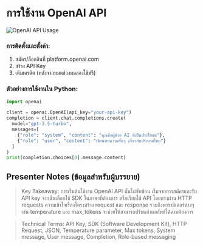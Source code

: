 # การใช้งาน OpenAI API

![OpenAI API Usage](https://www.google.com/search?q=OpenAI+API+code+example&tbm=isch)

### การติดตั้งและตั้งค่า:
1. สมัคร/ล็อกอินที่ platform.openai.com
2. สร้าง API Key
3. เติมเครดิต (หลังจากหมดช่วงทดลองใช้ฟรี)

### ตัวอย่างการใช้งานใน Python:
```python
import openai

client = openai.OpenAI(api_key="your-api-key")
completion = client.chat.completions.create(
  model="gpt-3.5-turbo",
  messages=[
    {"role": "system", "content": "คุณคือผู้ช่วย AI ที่เป็นประโยชน์"},
    {"role": "user", "content": "เขียนบทความสั้นๆ เกี่ยวกับประเทศไทย"}
  ]
)
print(completion.choices[0].message.content)
```

## Presenter Notes (ข้อมูลสำหรับผู้บรรยาย)

> Key Takeaway: การเริ่มต้นใช้งาน OpenAI API นั้นไม่ซับซ้อน เริ่มจากการสมัครและรับ API key จากนั้นเลือกใช้ SDK ในภาษาที่ต้องการ หรือเรียกใช้ API โดยตรงผ่าน HTTP requests ความเข้าใจเรื่องโครงสร้าง request และ response รวมถึงพารามิเตอร์ต่างๆ เช่น temperature และ max_tokens จะช่วยให้สามารถปรับแต่งผลลัพธ์ได้ตามต้องการ

> Technical Terms: API Key, SDK (Software Development Kit), HTTP Request, JSON, Temperature parameter, Max tokens, System message, User message, Completion, Role-based messaging
